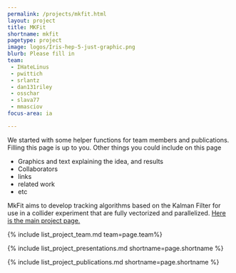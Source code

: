```yaml
---
permalink: /projects/mkfit.html
layout: project
title: MKFit
shortname: mkfit
pagetype: project
image: logos/Iris-hep-5-just-graphic.png
blurb: Please fill in
team:
 - IHateLinus
 - pwittich
 - srlantz
 - dan131riley
 - osschar
 - slava77
 - mmasciov
focus-area: ia

---
```


We started with some helper functions for team members and publications. Filling this page is up to you. Other things you could include on this page
  * Graphics and text explaining the idea, and results
  * Collaborators
  * links
  * related work 
  * etc

MkFit aims to develop tracking algorithms based on the Kalman Filter for use in a collider experiment that are fully vectorized and parallelized.
[Here is the main project page.](http://trackreco.github.io/)



{% include list_project_team.md team=page.team%}

{% include list_project_presentations.md shortname=page.shortname %}

{% include list_project_publications.md shortname=page.shortname %}


